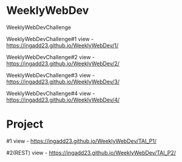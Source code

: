 # WeeklyWebDev
WeeklyWebDevChallenge

WeeklyWebDevChallenge#1 view - https://ingadd23.github.io/WeeklyWebDev/1/

WeeklyWebDevChallenge#2 view - https://ingadd23.github.io/WeeklyWebDev/2/

WeeklyWebDevChallenge#3 view - https://ingadd23.github.io/WeeklyWebDev/3/

WeeklyWebDevChallenge#4 view - https://ingadd23.github.io/WeeklyWebDev/4/


# Project

#1 view - https://ingadd23.github.io/WeeklyWebDev/TAI_P1/

#2(REST) view - https://ingadd23.github.io/WeeklyWebDev/TAI_P2/
